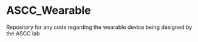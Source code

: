 # ASCC_Wearable
Repository for any code regarding the wearable device being designed by the ASCC lab
